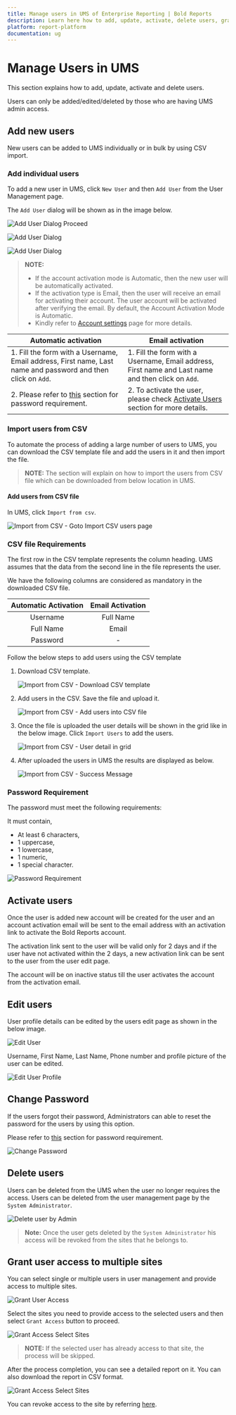 ```yaml
---
title: Manage users in UMS of Enterprise Reporting | Bold Reports
description: Learn here how to add, update, activate, delete users, grant access to the site and more in User Management Server of Enterprise Bold Reports.
platform: report-platform
documentation: ug
---
```


# Manage Users in UMS

This section explains how to add, update, activate and delete users. 

Users can only be added/edited/deleted by those who are having UMS admin access.

## Add new users

New users can be added to UMS individually or in bulk by using CSV import.

### Add individual users

To add a new user in UMS, click `New User` and then `Add User` from the User Management page. 

The `Add User` dialog will be shown as in the image below.

![Add User Dialog Proceed](/static/assets/on-premise/images/tenant-management/add-user-dialog-proceed.png)

![Add User Dialog](/static/assets/on-premise/images/tenant-management/add-user-dialog-save.png)

![Add User Dialog](/static/assets/on-premise/images/tenant-management/add-user-success-prompt.png)

> **NOTE:**  
> * If the account activation mode is Automatic, then the new user will be automatically activated. 
> * If the activation type is Email, then the user will receive an email for activating their account. The user account will be activated after verifying the email. By default, the Account Activation Mode is Automatic.
> * Kindly refer to [Account settings](./site-administration/account-settings/) page for more details.

**Automatic activation**|**Email activation**
-----|-----
1. Fill the form with a Username, Email address, First name, Last name and password and then click on `Add`.|1. Fill the form with a Username, Email address, First name and Last name and then click on `Add`.
2. Please refer to [this](#password-requirement) section for password requirement.|2. To activate the user, please check [Activate Users](#activate-users) section for more details.

### Import users from CSV

To automate the process of adding a large number of users to UMS, you can download the CSV template file and add the users in it and then import the file.

> **NOTE:**  The section will explain on how to import the users from CSV file which can be downloaded from below location in UMS.

#### Add users from CSV file

In UMS, click `Import from csv`.

![Import from CSV - Goto Import CSV users page](/static/assets/on-premise/images/tenant-management/goto-import-csv-users.png)

### CSV file Requirements

The first row in the CSV template represents the column heading. UMS assumes that the data from the second line in the file represents the user.

We have the following columns are considered as mandatory in the downloaded CSV file.

**Automatic Activation**|**Email Activation**
:-----:|:-----:
Username|Full Name
Full Name|Email
Password|-

Follow the below steps to add users using the CSV template

1. Download CSV template.

	![Import from CSV - Download CSV template](/static/assets/on-premise/images/tenant-management/download-csv-template.png)

2. Add users in the CSV. Save the file and upload it.

	![Import from CSV - Add users into CSV file](/static/assets/on-premise/images/tenant-management/csv-import-add-users.png)

3. Once the file is uploaded the user details will be shown in the grid like in the below image. Click `Import Users` to add the users.

	![Import from CSV - User detail in grid](/static/assets/on-premise/images/tenant-management/csv-import-proceed.png)

4. After uploaded the users in UMS the results are displayed as below.

    ![Import from CSV - Success Message](/static/assets/on-premise/images/tenant-management/csv-import-success-prompt.png)
	
### Password Requirement
The password must meet the following requirements:

It must contain,

* At least 6 characters,
* 1 uppercase,
* 1 lowercase,
* 1 numeric,
* 1 special character.

![Password Requirement](/static/assets/on-premise/images/tenant-management/user-add-dialog-password-validation.png)

## Activate users
Once the user is added new account will be created for the user and an account activation email will be sent to the email address with an activation link to activate the Bold Reports account.

The activation link sent to the user will be valid only for 2 days and if the user have not activated within the 2 days, a new activation link can be sent to the user from the user edit page.

The account will be on inactive status till the user activates the account from the activation email.

## Edit users
User profile details can be edited by the users edit page as shown in the below image.

![Edit User](/static/assets/on-premise/images/tenant-management/edit-user-proceed.png)

Username, First Name, Last Name, Phone number and profile picture of the user can be edited.

![Edit User Profile](/static/assets/on-premise/images/tenant-management/edit-user.png)

## Change Password 
If the users forgot their password, Administrators can able to reset the password for the users by using this option.

Please refer to [this](#password-requirement) section for password requirement.

![Change Password](/static/assets/on-premise/images/tenant-management/change-password.png)

## Delete users
Users can be deleted from the UMS when the user no longer requires the access. Users can be deleted from the user management page by the `System Administrator`.

![Delete user by Admin](/static/assets/on-premise/images/tenant-management/delete-user.png)

> **Note:**  Once the user gets deleted by the `System Administrator` his access will be revoked from the sites that he belongs to.

## Grant user access to multiple sites

You can select single or multiple users in user management and provide access to multiple sites.

![Grant User Access](/static/assets/on-premise/images/tenant-management/grant-user-access-proceed.png)

Select the sites you need to provide access to the selected users and then select `Grant Access` button to proceed.

![Grant Access Select Sites](/static/assets/on-premise/images/tenant-management/grant-access-select-site.png)

> **NOTE:**  If the selected user has already access to that site, the process will be skipped.

After the process completion, you can see a detailed report on it. You can also download the report in CSV format.

![Grant Access Select Sites](/static/assets/on-premise/images/tenant-management/grant-access-report.png)

You can revoke access to the site by referring [here](./manage-sites/#revoke-access).
